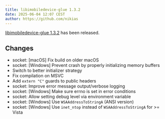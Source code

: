 ```yaml
---
title: libimobiledevice-glue 1.3.2
date: 2025-06-04 12:07 CEST
author: https://github.com/nikias
---
```

[libimobiledevice-glue 1.3.2](/#download-libimobiledevice-glue) has been released.
<!-- excerpt -->
## Changes
* socket: [macOS] Fix build on older macOS
* socket: [Windows] Prevent crash by properly initializing memory buffers
* Switch to better initializer strategy
* Fix compilation on MSVC
* Add `extern "C"` guards to public headers
* socket: Improve error message output/verbose logging
* socket: [Windows] Make sure errno is set in error conditions
* socket: Allow setting debug level via environment variable
* socket: [Windows] Use `WSAAddressToStringA` (ANSI version)
* socket: [Windows] Use `inet_ntop` instead of `WSAAddressToStringA` for >= Vista
